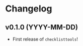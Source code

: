 # Changelog

<!--next-version-placeholder-->

## v0.1.0 (YYYY-MM-DD)

- First release of `checklisttools`!
